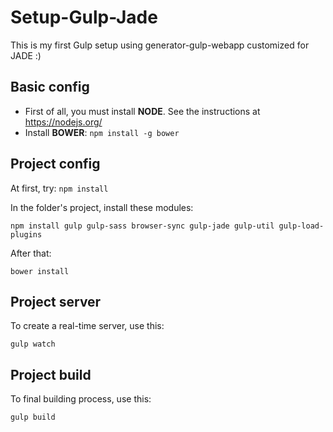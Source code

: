 # Setup-Gulp-Jade
This is my first Gulp setup using generator-gulp-webapp customized for JADE :)

## Basic config

* First of all, you must install **NODE**. See the instructions at https://nodejs.org/
* Install **BOWER**: `npm install -g bower`

## Project config

At first, try:
`npm install`

In the folder's project, install these modules:

`npm install gulp gulp-sass browser-sync gulp-jade gulp-util gulp-load-plugins`

After that:

`bower install`

## Project server

To create a real-time server, use this:

`gulp watch`

## Project build

To final building process, use this:

`gulp build`



